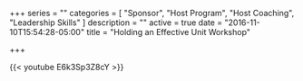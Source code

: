 +++
series = ""
categories = [
  "Sponsor",
  "Host Program",
  "Host Coaching",
  "Leadership Skills"
]
description = ""
active = true
date = "2016-11-10T15:54:28-05:00"
title = "Holding an Effective Unit Workshop"

+++

{{< youtube E6k3Sp3Z8cY >}}
